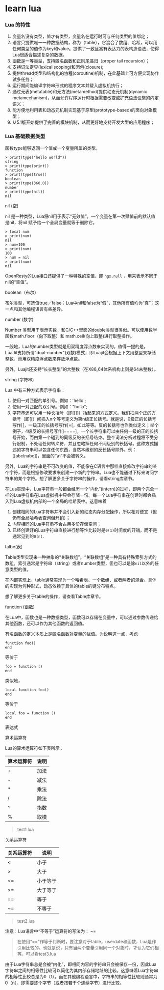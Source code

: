# learn lua

### Lua 的特性

1. 变量名没有类型，值才有类型，变量名在运行时可与任何类型的值绑定；
2. 语言只提供唯一一种数据结构，称为（table），它混合了数组、哈希，可以用任何类型的值作为key和value。提供了一致且富有表达力的表构造语法，使得Lua很适合描述复杂的数据。
3. 函数是一等类型，支持匿名函数和正则尾递归（proper tail recursion）；
4. 支持词法定界(lexical scoping)和闭包(closure);
5. 提供thread类型和结构化的协程(coroutine)机制，在此基础上可方便实现协作试多任务；
6. 运行期间能编译字符串形式的程序文本并载入虚拟机执行；
7. 通过元表(metatable)和元方法(metamethod)提供动态元机制(dynamic metamechanism)，从而允许程序运行时根据需要改变或扩充语法设施的内定语义；
8. 能方便地利用表和动态元机制实现基于原型(prototype-based)的面向对象模型；
9. 从5.1版开始提供了完善的模块机制，从而更好地支持开发大型的应用程序；

### Lua 基础数据类型

函数type能够返回一个值或一个变量所属的类型。

```
> print(type("hello world"))
string
> print(type(print))
function
> print(type(true))
boolean
> print(type(360.0))
number
> print(type(nil))
nil
```

nil (空)

nil 是一种类型，Lua将nil用于表示“无效值”。一个变量在第一次赋值前的默认值是nil，将nil 赋予给一个全局变量就等于删除它。

```
> local num
> print(num)
nil
> num=100
> print(num)
100
> num = nil
> print(num)
nil
```

OpenResty的Lua接口还提供了一种特殊的空值，即 `ngx.null` ，用来表示不同于nil的“空值”。

boolean（布尔）

布尔类型，可选值true／false；Lua中nil和false为“假”，其他所有值均为“真”；这一点和其他编程语言有些差异。

number (数字)

Number 类型用于表示实数，和C/C++里面的double类型很类似。可以使用数学函数math.floor（向下取整）和 math.ceil(向上取整)进行取整操作。

一般地，Lua的number类型就是用双精度浮点数来实现的。值得一提的是，LuaJit支持所谓"dual-number"(双数)模式，即Luajit会根据上下文用整型来存储整数，而用双精度浮点数来存放浮点数。

另外，Luajit还支持“长长整型”的大整数（在X86_64体系机构上则是64未整数）。

string (字符串)

Lua 中有三种方式表示字符串：

1. 使用一对匹配的单引号。例如：'hello';
2. 使用一对匹配的双引号。例如："holla";
3. 字符串还可以用一种长括号（即[[]]）括起来的方式定义。我们把两个正的方括号（即[[）间插入n个等号定义为第n级正长括号。就是说，0级正的长括号写作[[，一级正的长括号写作[=[，如此等等。反的长括号也作类似定义；举个例子，4级反的长括号写作]====]。一个长字符串可以由任何一级的正的长括号开始，而由第一个碰到的同级反的长括号结束。整个词法分析过程将不受分行限制，不处理任何转义符，并且忽略掉任何不同级别的长括号。这种方式描述的字符串可以包含任何东西，当然本级别的反长括号除外。例：[[abc\nabc]]，里面的“\n”不会被转义。

另外，Lua的字符串是不可改变的值，不能像在C语言中那样直接修改字符串的某个字符，而是根据修改要求来创建一个新的字符串。Lua也不能通过下标来访问字符串的某个字符。想了解更多关于字符串的操作，请看string库章节。

在Lua实现中，Lua字符串一般都会经历一个“内化”(intern)的过程，即两个完全一样的Lua字符串在Lua虚拟机中只会存储一份。每一个Lua字符串在创建时都会插入到Lua虚拟机内部的一个全局的哈希表中。这意味着

1. 创建相同的Lua字符串并不会引入新的动态内存分配操作，所以相对便宜（但仍有全局哈希表查询但开销）；
2. 内容相同的Lua字符串不会占用多份存储空间；
3. 已经创建好的Lua字符串直接进行想等性比较时是`0(1)`时间度的开销，而不是通常见到的`0(n)`.

talbe(表)

Table类型实现来一种抽象的“关联数组”。“关联数组”是一种具有特殊索引方式的数组，索引通常是字符串（string）或者number类型，但也可以是除`nil`以外的任意类型的值。

在内部实现上，table通常实现为一个哈希表、一个数组、或者两者的混合。具体的实现为何种形式，动态依赖于具体的table的键分布特点。

想了解更多关于table的操作，请查看Table库章节。

function (函数)

在Lua中，函数也是一种数据类型，函数可以存储在变量中，可以通过参数传递给其他函数，还可以作为其他函数的返回值。

有名函数的定义本质上是匿名函数对变量的赋值。为说明这一点，考虑

```
function foo()
end
```

等价于

```
foo = function ()
end
```

类似地，

```
local function foo()
end
```

等价于

```
local foo = function ()
end
```

表达式

算术运算符

Lua的算术运算符如下表所示：

算术运算符 | 说明
---|---
+ | 加法
- | 减法
* | 乘法
/ | 除法
^ | 指数
% | 取模

> test1.lua

关系运算符

关系运算符 | 说明
---|---
< | 小于
> | 大于
<= | 小于等于
>= | 大于等于
== | 等于
~= | 不等于

> test2.lua

注意：Lua语言中“不等于”运算符的写法为： ~=

> 在使用“==”作等于判断时，要注意对于table，userdate和函数，Lua是作引用比较的。也就是说，只有当两个变量引用同一个对象时，才认为它们相等。可以看test3.lua

由于Lua字符串总是会被“内化”，即相同内容的字符串只会被保存一份，因此Lua字符串之间的相等性比较可以简化为其内部存储地址的比较。这意味着Lua字符串的相等性比较总是为0（1）。而在其他编程语言中，字符串的相等性比较则通常为0（n），即需要逐个字节（或者按若干个连续字节）进行比较。
